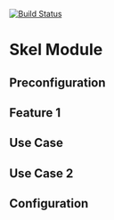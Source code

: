 [![Build Status](https://travis-ci.org/jarretlavallee/puppet-skel.svg?branch=master)](https://travis-ci.org/jarretlavallee/puppet-skel)

# Skel Module


## Preconfiguration


## Feature 1

## Use Case 

## Use Case 2

## Configuration

